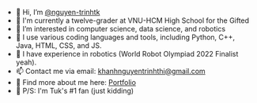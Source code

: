 - 👋 Hi, I’m [@nguyen-trinhtk](https://github.com/nguyen-trinhtk)
- 🏫 I'm currently a twelve-grader at VNU-HCM High School for the Gifted
- 👀 I’m interested in computer science, data science, and robotics
- 🌱 I use various coding languages and tools, including Python, C++, Java, HTML, CSS, and JS.
- 🤖 I have experience in robotics (World Robot Olympiad 2022 Finalist yeah).
- 📫 Contact me via email: khanhnguyentrinhthi@gmail.com
- 🐨 Find more about me here: [Portfolio](nguyen-trinhtk.github.io)
- 🙈 P/S: I'm Tuk's #1 fan (just kidding)

